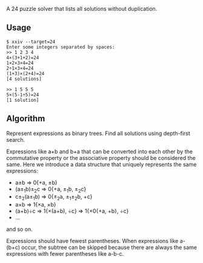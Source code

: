 A 24 puzzle solver that lists all solutions without duplication.

## Usage

```
$ xxiv --target=24
Enter some integers separated by spaces:
>> 1 2 3 4
4×(3+1+2)=24
1×2×3×4=24
2÷1×3×4=24
(1+3)×(2+4)=24
[4 solutions]

>> 1 5 5 5
5×(5-1÷5)=24
[1 solution]
```

## Algorithm

Represent expressions as binary trees. Find all solutions using depth-first search.

Expressions like a+b and b+a that can be converted into each other by the commutative property or the associative property should be considered the same. Here we introduce a data structure that uniquely represents the same expressions:

- a±b ⇒ 0{+a, ±b}
- (a±<sub>1</sub>b)±<sub>2</sub>c ⇒ 0{+a, ±<sub>1</sub>b, ±<sub>2</sub>c}
- c±<sub>2</sub>(a±<sub>1</sub>b) ⇒ 0{±<sub>2</sub>a, ±<sub>1</sub>±<sub>2</sub>b, +c}
- a×b ⇒ 1{×a, ×b}
- (a+b)÷c ⇒ 1{×(a+b), ÷c} ⇒ 1{×0{+a, +b}, ÷c}
- ...

and so on.

Expressions should have fewest parentheses. When expressions like a-(b+c) occur, the subtree can be skipped because there are always the same expressions with fewer parentheses like a-b-c.
